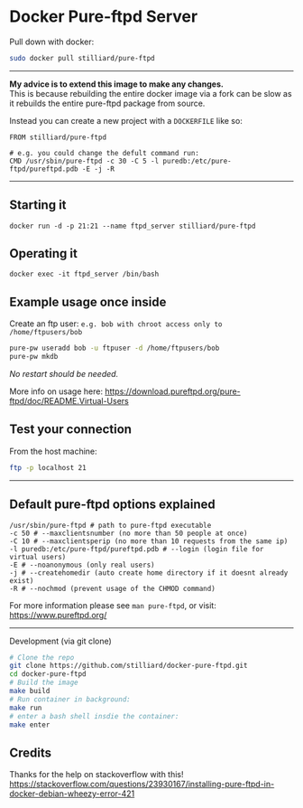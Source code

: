 
Docker Pure-ftpd Server
============================

Pull down with docker:
```bash
sudo docker pull stilliard/pure-ftpd
```

----------------------------------------

**My advice is to extend this image to make any changes.**  
This is because rebuilding the entire docker image via a fork can be slow as it rebuilds the entire pure-ftpd package from source. 

Instead you can create a new project with a `DOCKERFILE` like so:

```
FROM stilliard/pure-ftpd

# e.g. you could change the defult command run:
CMD /usr/sbin/pure-ftpd -c 30 -C 5 -l puredb:/etc/pure-ftpd/pureftpd.pdb -E -j -R 
```

----------------------------------------

Starting it 
------------------------------

`docker run -d -p 21:21 --name ftpd_server stilliard/pure-ftpd `

Operating it
------------------------------

`docker exec -it ftpd_server /bin/bash`

Example usage once inside
------------------------------

Create an ftp user: `e.g. bob with chroot access only to /home/ftpusers/bob`
```bash
pure-pw useradd bob -u ftpuser -d /home/ftpusers/bob
pure-pw mkdb
```
*No restart should be needed.*

More info on usage here: https://download.pureftpd.org/pure-ftpd/doc/README.Virtual-Users


Test your connection
-------------------------
From the host machine:
```bash
ftp -p localhost 21
```

----------------------------------------

Default pure-ftpd options explained
-------------------------------------

```
/usr/sbin/pure-ftpd # path to pure-ftpd executable
-c 50 # --maxclientsnumber (no more than 50 people at once)
-C 10 # --maxclientsperip (no more than 10 requests from the same ip)
-l puredb:/etc/pure-ftpd/pureftpd.pdb # --login (login file for virtual users)
-E # --noanonymous (only real users)
-j # --createhomedir (auto create home directory if it doesnt already exist)
-R # --nochmod (prevent usage of the CHMOD command)
```

For more information please see `man pure-ftpd`, or visit: https://www.pureftpd.org/

----------------------------------------


Development (via git clone)
```bash
# Clone the repo
git clone https://github.com/stilliard/docker-pure-ftpd.git
cd docker-pure-ftpd
# Build the image
make build
# Run container in background:
make run
# enter a bash shell insdie the container:
make enter
```

Credits
-------------
Thanks for the help on stackoverflow with this!
https://stackoverflow.com/questions/23930167/installing-pure-ftpd-in-docker-debian-wheezy-error-421
